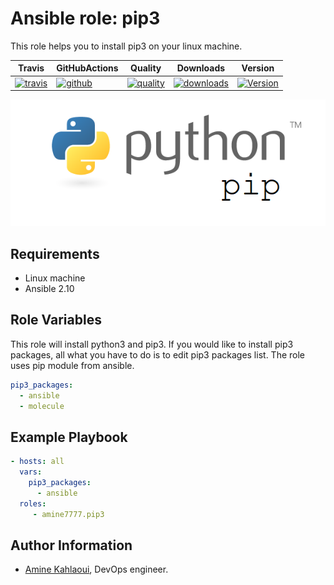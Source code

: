 Ansible role: pip3
=========

This role helps you to install pip3 on your linux machine.


|Travis|GitHubActions|Quality|Downloads|Version|
|------|-------------|-------|---------|-------|
|[![travis](https://travis-ci.com/amine7777/ansible-role-pip3.svg?branch=master)](https://travis-ci.com/amine7777/ansible-role-pip3)|[![github](https://github.com/amine7777/ansible-role-pip3/workflows/CI/badge.svg)](https://github.com/amine7777/ansible-role-pip3/actions)|[![quality](https://img.shields.io/ansible/quality/51670)](https://galaxy.ansible.com/amine7777/pip3)|[![downloads](https://img.shields.io/ansible/role/d/51670)](https://galaxy.ansible.com/amine7777/pip3)|[![Version](https://img.shields.io/github/release/amine7777/ansible-role-pip3.svg)](https://github.com/amine7777/ansible-role-pip3/releases/)|

![](python.png)

Requirements
------------
- Linux machine
- Ansible 2.10

Role Variables
--------------
This role will install python3 and pip3. If you would like to install pip3 packages, all what you have to do is to edit pip3 packages list. The role uses pip module from ansible.

```yaml
pip3_packages:
  - ansible
  - molecule
```

Example Playbook
----------------

```yaml
- hosts: all
  vars:
    pip3_packages:
      - ansible
  roles:
     - amine7777.pip3
```


Author Information
------------------

- [Amine Kahlaoui](https://github.com/amine7777), DevOps engineer.
